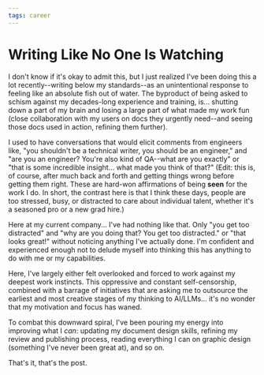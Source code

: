 ```yaml
---
tags: career
---
```


# Writing Like No One Is Watching

I don't know if it's okay to admit this, but I just realized I've been doing this a lot recently--writing below my standards--as an unintentional response to feeling like an absolute fish out of water. The byproduct of being asked to schism against my decades-long experience and training, is... shutting down a part of my brain and losing a large part of what made my work fun (close collaboration with my users on docs they urgently need--and seeing those docs used in action, refining them further). 

I used to have conversations that would elicit comments from engineers like, "you shouldn't be a technical writer, you should be an engineer," and "are you an engineer? You're also kind of QA--what are you exactly" or "that is some incredible insight... what made you think of that?" (Edit: this is, of course, after much back and forth and getting things wrong before getting them right. These are hard-won affirmations of being **seen** for the work I do. In short, the contrast here is that I think these days, people are too stressed, busy, or distracted to care about individual talent, whether it's a seasoned pro or a new grad hire.) 

Here at my current company... I've had nothing like that. Only "you get too distracted" and "why are you doing that? You get too distracted." or "that looks great!" without noticing anything I've actually done. I'm confident and experienced enough not to delude myself into thinking this has anything to do with me or my capabilities. 

Here, I've largely either felt overlooked and forced to work against my deepest work instincts. This oppressive and constant self-censorship, combined with a barrage of initiatives that are asking me to outsource the earliest and most creative stages of my thinking to AI/LLMs... it's no wonder that my motivation and focus has waned. 

To combat this downward spiral, I've been pouring my energy into improving what I *can*: updating my document design skills, refining my review and publishing process, reading everything I can on graphic design (something I've never been great at), and so on. 

That's it, that's the post. 